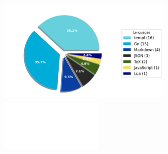 ![Weekly Commit Distribution Per Language](./commit_distribution_week_40.png)

![Resume / CV](./cv-public.pdf)
